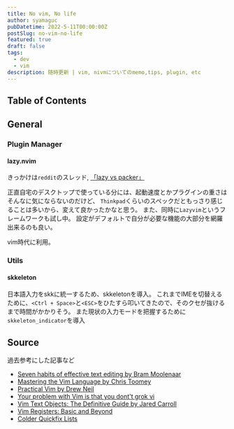 ```yaml
---
title: No vim, No life
author: syamaguc
pubDatetime: 2022-5-11T00:00:00Z
postSlug: no-vim-no-life
featured: true
draft: false
tags:
  - dev
  - vim
description: 随時更新 | vim, nivmについてのmemo,tips, plugin, etc
---
```


## Table of Contents

## General

### Plugin Manager

#### lazy.nvim

きっかけは`reddit`のスレッド, [「lazy vs packer」](https://www.reddit.com/r/neovim/comments/11d1wjm/lazy_vs_packer/)

正直自宅のデスクトップで使っている分には、起動速度とかプラグインの重さはそんなに気にならないのだけど、
`Thinkpad`くらいのスペックだともっさり感じることは多いから、変えて良かったかなと思う。
また、同時に`Lazyvim`というフレームワークも試し中。
設定がデフォルトで自分が必要な機能の大部分を網羅出来るのも良い。

vim時代に利用。

### Utils

#### skkeleton

日本語入力をskkに統一するため、skkeletonを導入。
これまでIMEを切替えるために、`<Ctrl + Space>`と`<ESC>`をひたすら叩いてきたので、そのクセが抜けるまで時間がかかりそう。
また現状の入力モードを把握するために`skkeleton_indicator`を導入

## Source

過去参考にした記事など

- [Seven habits of effective text editing by Bram Moolenaar](https://www.moolenaar.net/habits.html)
- [Mastering the Vim Language by Chris Toomey](https://www.youtube.com/watch?si=ftR0wOchN5KdbL68&v=wlR5gYd6um0&feature=youtu.be)
- [Practical Vim by Drew Neil](https://pragprog.com/titles/dnvim2/practical-vim-second-edition/)
- [Your problem with Vim is that you dont't grok vi](https://stackoverflow.com/questions/1218390/what-is-your-most-productive-shortcut-with-vim/1220118#1220118)
- [Vim Text Objects: The Definitive Guide by Jared Carroll](https://blog.carbonfive.com/vim-text-objects-the-definitive-guide/)
- [Vim Registers: Basic and Beyond](https://www.brianstorti.com/vim-registers/)
- [Colder Quickfix Lists](https://vimways.org/2018/colder-quickfix-lists/)
